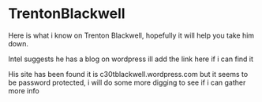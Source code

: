 # TrentonBlackwell

Here is what i know on Trenton Blackwell, hopefully it will help you take him down.

Intel suggests he has a blog on wordpress ill add the link here if i can find it

His site has been found it is c30tblackwell.wordpress.com but it seems to be password protected, i will do some more digging to see if i can gather more info
